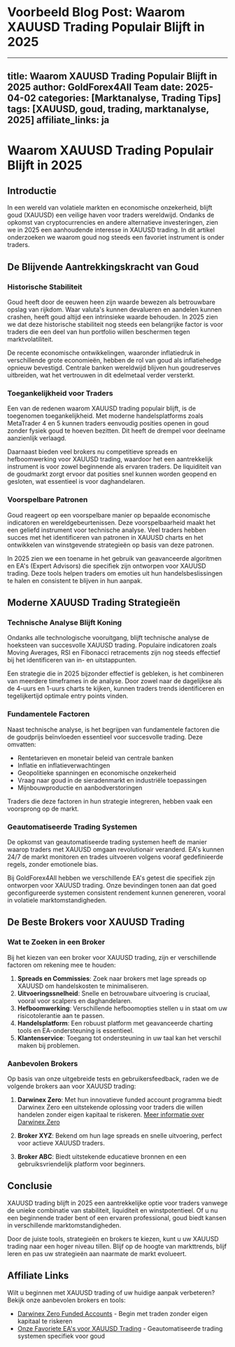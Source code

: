 # Voorbeeld Blog Post: Waarom XAUUSD Trading Populair Blijft in 2025

---
title: Waarom XAUUSD Trading Populair Blijft in 2025
author: GoldForex4All Team
date: 2025-04-02
categories: [Marktanalyse, Trading Tips]
tags: [XAUUSD, goud, trading, marktanalyse, 2025]
affiliate_links: ja
---

# Waarom XAUUSD Trading Populair Blijft in 2025

## Introductie
In een wereld van volatiele markten en economische onzekerheid, blijft goud (XAUUSD) een veilige haven voor traders wereldwijd. Ondanks de opkomst van cryptocurrencies en andere alternatieve investeringen, zien we in 2025 een aanhoudende interesse in XAUUSD trading. In dit artikel onderzoeken we waarom goud nog steeds een favoriet instrument is onder traders.

## De Blijvende Aantrekkingskracht van Goud

### Historische Stabiliteit
Goud heeft door de eeuwen heen zijn waarde bewezen als betrouwbare opslag van rijkdom. Waar valuta's kunnen devalueren en aandelen kunnen crashen, heeft goud altijd een intrinsieke waarde behouden. In 2025 zien we dat deze historische stabiliteit nog steeds een belangrijke factor is voor traders die een deel van hun portfolio willen beschermen tegen marktvolatiliteit.

De recente economische ontwikkelingen, waaronder inflatiedruk in verschillende grote economieën, hebben de rol van goud als inflatiehedge opnieuw bevestigd. Centrale banken wereldwijd blijven hun goudreserves uitbreiden, wat het vertrouwen in dit edelmetaal verder versterkt.

### Toegankelijkheid voor Traders
Een van de redenen waarom XAUUSD trading populair blijft, is de toegenomen toegankelijkheid. Met moderne handelsplatforms zoals MetaTrader 4 en 5 kunnen traders eenvoudig posities openen in goud zonder fysiek goud te hoeven bezitten. Dit heeft de drempel voor deelname aanzienlijk verlaagd.

Daarnaast bieden veel brokers nu competitieve spreads en hefboomwerking voor XAUUSD trading, waardoor het een aantrekkelijk instrument is voor zowel beginnende als ervaren traders. De liquiditeit van de goudmarkt zorgt ervoor dat posities snel kunnen worden geopend en gesloten, wat essentieel is voor daghandelaren.

### Voorspelbare Patronen
Goud reageert op een voorspelbare manier op bepaalde economische indicatoren en wereldgebeurtenissen. Deze voorspelbaarheid maakt het een geliefd instrument voor technische analyse. Veel traders hebben succes met het identificeren van patronen in XAUUSD charts en het ontwikkelen van winstgevende strategieën op basis van deze patronen.

In 2025 zien we een toename in het gebruik van geavanceerde algoritmen en EA's (Expert Advisors) die specifiek zijn ontworpen voor XAUUSD trading. Deze tools helpen traders om emoties uit hun handelsbeslissingen te halen en consistent te blijven in hun aanpak.

## Moderne XAUUSD Trading Strategieën

### Technische Analyse Blijft Koning
Ondanks alle technologische vooruitgang, blijft technische analyse de hoeksteen van succesvolle XAUUSD trading. Populaire indicatoren zoals Moving Averages, RSI en Fibonacci retracements zijn nog steeds effectief bij het identificeren van in- en uitstappunten.

Een strategie die in 2025 bijzonder effectief is gebleken, is het combineren van meerdere timeframes in de analyse. Door zowel naar de dagelijkse als de 4-uurs en 1-uurs charts te kijken, kunnen traders trends identificeren en tegelijkertijd optimale entry points vinden.

### Fundamentele Factoren
Naast technische analyse, is het begrijpen van fundamentele factoren die de goudprijs beïnvloeden essentieel voor succesvolle trading. Deze omvatten:

- Rentetarieven en monetair beleid van centrale banken
- Inflatie en inflatieverwachtingen
- Geopolitieke spanningen en economische onzekerheid
- Vraag naar goud in de sieradenmarkt en industriële toepassingen
- Mijnbouwproductie en aanbodverstoringen

Traders die deze factoren in hun strategie integreren, hebben vaak een voorsprong op de markt.

### Geautomatiseerde Trading Systemen
De opkomst van geautomatiseerde trading systemen heeft de manier waarop traders met XAUUSD omgaan revolutionair veranderd. EA's kunnen 24/7 de markt monitoren en trades uitvoeren volgens vooraf gedefinieerde regels, zonder emotionele bias.

Bij GoldForex4All hebben we verschillende EA's getest die specifiek zijn ontworpen voor XAUUSD trading. Onze bevindingen tonen aan dat goed geconfigureerde systemen consistent rendement kunnen genereren, vooral in volatiele marktomstandigheden.

## De Beste Brokers voor XAUUSD Trading

### Wat te Zoeken in een Broker
Bij het kiezen van een broker voor XAUUSD trading, zijn er verschillende factoren om rekening mee te houden:

1. **Spreads en Commissies**: Zoek naar brokers met lage spreads op XAUUSD om handelskosten te minimaliseren.
2. **Uitvoeringssnelheid**: Snelle en betrouwbare uitvoering is cruciaal, vooral voor scalpers en daghandelaren.
3. **Hefboomwerking**: Verschillende hefboomopties stellen u in staat om uw risicotolerantie aan te passen.
4. **Handelsplatform**: Een robuust platform met geavanceerde charting tools en EA-ondersteuning is essentieel.
5. **Klantenservice**: Toegang tot ondersteuning in uw taal kan het verschil maken bij problemen.

### Aanbevolen Brokers
Op basis van onze uitgebreide tests en gebruikersfeedback, raden we de volgende brokers aan voor XAUUSD trading:

1. **Darwinex Zero**: Met hun innovatieve funded account programma biedt Darwinex Zero een uitstekende oplossing voor traders die willen handelen zonder eigen kapitaal te riskeren. [Meer informatie over Darwinex Zero](https://www.goldforex4all.eu/darwinex-zero-accounts)

2. **Broker XYZ**: Bekend om hun lage spreads en snelle uitvoering, perfect voor actieve XAUUSD traders.

3. **Broker ABC**: Biedt uitstekende educatieve bronnen en een gebruiksvriendelijk platform voor beginners.

## Conclusie
XAUUSD trading blijft in 2025 een aantrekkelijke optie voor traders vanwege de unieke combinatie van stabiliteit, liquiditeit en winstpotentieel. Of u nu een beginnende trader bent of een ervaren professional, goud biedt kansen in verschillende marktomstandigheden.

Door de juiste tools, strategieën en brokers te kiezen, kunt u uw XAUUSD trading naar een hoger niveau tillen. Blijf op de hoogte van markttrends, blijf leren en pas uw strategieën aan naarmate de markt evolueert.

## Affiliate Links
Wilt u beginnen met XAUUSD trading of uw huidige aanpak verbeteren? Bekijk onze aanbevolen brokers en tools:

- [Darwinex Zero Funded Accounts](https://www.goldforex4all.eu/darwinex-zero-accounts) - Begin met traden zonder eigen kapitaal te riskeren
- [Onze Favoriete EA's voor XAUUSD Trading](https://www.goldforex4all.eu/ea-tools) - Geautomatiseerde trading systemen specifiek voor goud
